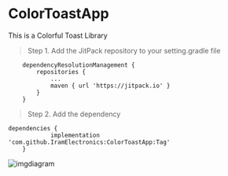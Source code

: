 # ColorToastApp
This is a Colorful Toast Library

> Step 1. Add the JitPack repository to your setting.gradle file

```
	dependencyResolutionManagement {
		repositories {
			...
			maven { url 'https://jitpack.io' }
		}
	}
  ```

  
> Step 2. Add the dependency

```
dependencies {
	        implementation 'com.github.IramElectronics:ColorToastApp:Tag'
	}
  ```

  ![imgdiagram](https://user-images.githubusercontent.com/65340971/207701774-d93dbe3c-e8f4-4cbc-b8ce-76b732f3e913.png)
  
